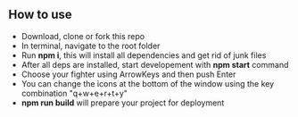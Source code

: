 ## How to use

* Download, clone or fork this repo
* In terminal, navigate to the root folder
* Run **npm i**, this will install all dependencies and get rid of junk files
* After all deps are installed, start developement with **npm start** command
* Choose your fighter using ArrowKeys and then push Enter
* You can change the icons at the bottom of the window using the key combination "q+w+e+r+t+y"
* **npm run build** will prepare your project for deployment

